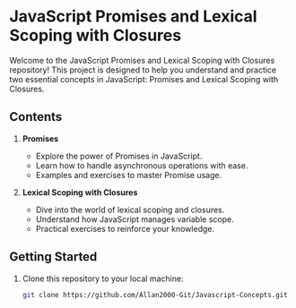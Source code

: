 # JavaScript Promises and Lexical Scoping with Closures

Welcome to the JavaScript Promises and Lexical Scoping with Closures repository! This project is designed to help you understand and practice two essential concepts in JavaScript: Promises and Lexical Scoping with Closures.

## Contents

1. **Promises**
   - Explore the power of Promises in JavaScript.
   - Learn how to handle asynchronous operations with ease.
   - Examples and exercises to master Promise usage.

2. **Lexical Scoping with Closures**
   - Dive into the world of lexical scoping and closures.
   - Understand how JavaScript manages variable scope.
   - Practical exercises to reinforce your knowledge.

## Getting Started

1. Clone this repository to your local machine:

   ```bash
   git clone https://github.com/Allan2000-Git/Javascript-Concepts.git
